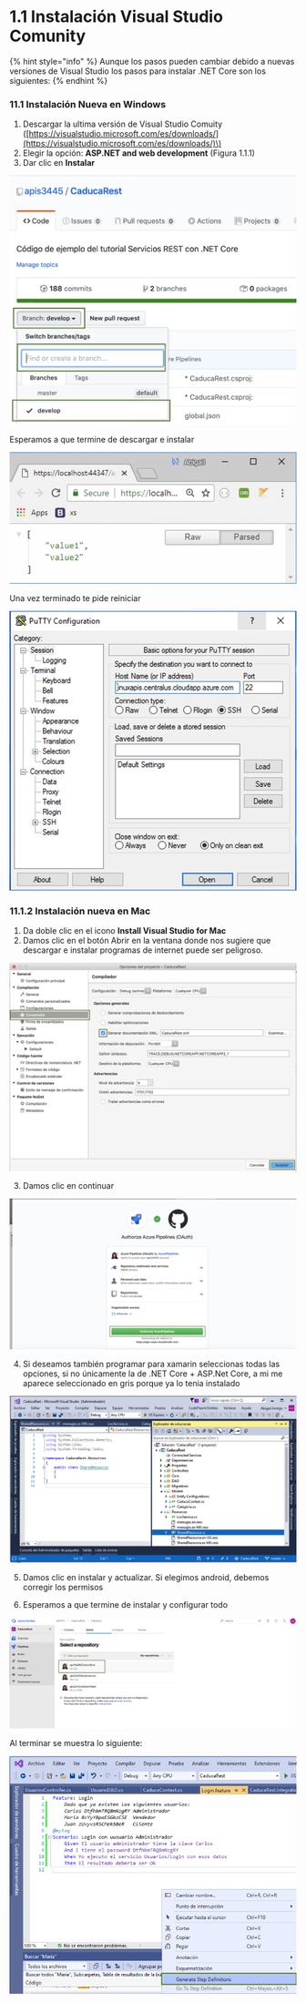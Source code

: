 # 1.1 Instalación Visual Studio Comunity

{% hint style="info" %}
Aunque los pasos pueden cambiar debido a nuevas versiones de Visual Studio los pasos para instalar .NET Core son los siguientes:
{% endhint %}

### 11.1 Instalación Nueva en Windows

1. Descargar la ultima versión de Visual Studio Comuity \([https://visualstudio.microsoft.com/es/downloads/](https://visualstudio.microsoft.com/es/downloads/)\)
2. Elegir la opción:  **ASP.NET and web development**  \(Figura 1.1.1\)
3. Dar clic en **Instalar**

![](../.gitbook/assets/image%20%28291%29.png)

Esperamos a que termine de descargar e instalar

![](../.gitbook/assets/image%20%28161%29.png)

Una vez terminado te pide reiniciar

![](../.gitbook/assets/image%20%28180%29.png)

### 11.1.2 Instalación nueva en Mac

1. Da doble clic en el icono **Install Visual Studio for Mac**
2. Damos clic en el botón Abrir en la ventana donde nos sugiere que descargar e instalar programas de internet puede ser peligroso.

![](../.gitbook/assets/image%20%28187%29.png)

3. Damos clic en continuar

![](../.gitbook/assets/image%20%28103%29.png)

4. Si deseamos también programar para xamarin seleccionas todas las opciones, si no únicamente la de .NET Core + ASP.Net Core, a mi me aparece seleccionado en gris porque ya lo tenia instalado

![](../.gitbook/assets/image%20%28123%29.png)

5. Damos clic en instalar y actualizar. Si elegimos android, debemos corregir los permisos

6. Esperamos a que termine de instalar y configurar todo

![](../.gitbook/assets/image%20%2855%29.png)

Al terminar se muestra lo siguiente:

![](../.gitbook/assets/image%20%28108%29.png)

























